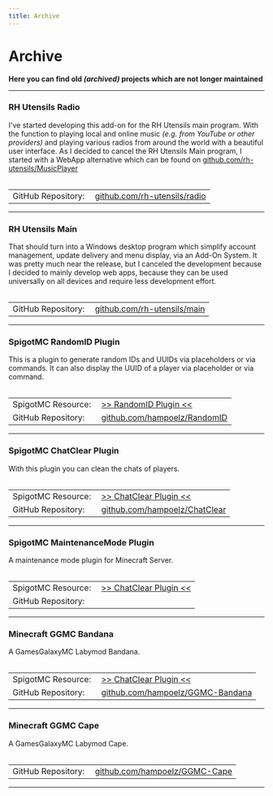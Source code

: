 ```yaml
---
title: Archive
---
```


# Archive
**Here you can find old _(archived)_ projects which are not longer maintained**

---

### RH Utensils Radio
I've started developing this add-on for the  RH Utensils main program. With the function to playing local and online music _(e.g. from YouTube or other providers)_ and playing various radios from around the world with a beautiful user interface. As I decided to cancel the RH Utensils Main program, I started with a WebApp alternative which can be found on [github.com/rh-utensils/MusicPlayer](https://github.com/rh-utensils/MusicPlayer)
<br/><br/>

|   |   |
|:- |:- |
| GitHub Repository:&nbsp; | [github.com/rh-utensils/radio](https://github.com/rh-utensils/radio) |

---

### RH Utensils Main
That should turn into a Windows desktop program which simplify account management, update delivery and menu display, via an Add-On System. It was pretty much near the release, but I canceled the development because I decided to mainly develop web apps, because they can be used universally on all devices and require less development effort.
<br/><br/>

|   |   |
|:- |:- |
| GitHub Repository:&nbsp; | [github.com/rh-utensils/main](https://github.com/rh-utensils/main) |

---

### SpigotMC RandomID Plugin
This is a plugin to generate random IDs and UUIDs via placeholders or via commands. It can also display the UUID of a player via placeholder or via command.
<br/><br/>

|   |   |
|:- |:- |
| SpigotMC Resource:&nbsp; | [>> RandomID Plugin <<](https://www.spigotmc.org/resources/get-player-uuid-random-id-uuid-generator-placeholderapi-support.57738/) |
| GitHub Repository:&nbsp; | [github.com/hampoelz/RandomID](https://github.com/hampoelz/RandomID) |

---

### SpigotMC ChatClear Plugin
With this plugin you can clean the chats of players.
<br/><br/>

|   |   |
|:- |:- |
| SpigotMC Resource:&nbsp; | [>> ChatClear Plugin <<](https://www.spigotmc.org/resources/chatclear.57735/) |
| GitHub Repository:&nbsp; | [github.com/hampoelz/ChatClear](https://github.com/hampoelz/ChatClear) |

---

### SpigotMC MaintenanceMode Plugin
A maintenance mode plugin for Minecraft Server.
<br/><br/>

|   |   |
|:- |:- |
| SpigotMC Resource:&nbsp; | [>> ChatClear Plugin <<](https://www.spigotmc.org/resources/maintenancemode-maxplayer-manager-like-on-mineplex.57736/) |
| GitHub Repository:&nbsp; ||

---

### Minecraft GGMC Bandana
A GamesGalaxyMC Labymod Bandana.
<br/><br/>

|   |   |
|:- |:- |
| SpigotMC Resource:&nbsp; | [>> ChatClear Plugin <<](https://www.spigotmc.org/resources/maintenancemode-maxplayer-manager-like-on-mineplex.57736/) |
| GitHub Repository:&nbsp; | [github.com/hampoelz/GGMC-Bandana](https://github.com/hampoelz/GGMC-Bandana) |

---

### Minecraft GGMC Cape
A GamesGalaxyMC Labymod Cape.
<br/><br/>

|   |   |
|:- |:- |
| GitHub Repository:&nbsp; | [github.com/hampoelz/GGMC-Cape](https://github.com/hampoelz/GGMC-Cape) |

---